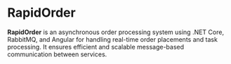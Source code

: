 # RapidOrder
**RapidOrder** is an asynchronous order processing system using .NET Core, RabbitMQ, and Angular for handling real-time order placements and task processing. It ensures efficient and scalable message-based communication between services.
